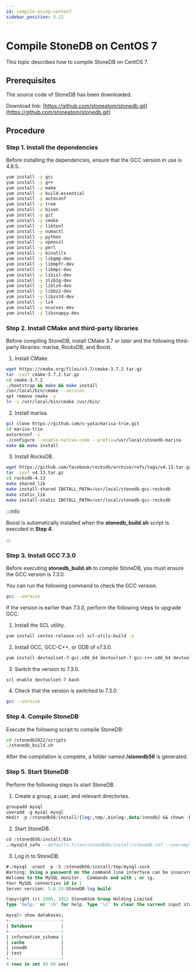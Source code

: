 ```yaml
---
id: compile-using-centos7
sidebar_position: 5.12
---
```


# Compile StoneDB on CentOS 7

This topic describes how to compile StoneDB on CentOS 7.
## Prerequisites
The source code of StoneDB has been downloaded.

Download link: [https://github.com/stoneatom/stonedb.git](https://github.com/stoneatom/stonedb.git)
## Procedure
### Step 1. Install the dependencies
Before installing the dependencies, ensure that the GCC version in use is 4.8.5.
```bash
yum install -y gcc
yum install -y g++
yum install -y make
yum install -y build-essential
yum install -y autoconf
yum install -y tree
yum install -y bison
yum install -y git
yum install -y cmake
yum install -y libtool
yum install -y numactl
yum install -y python
yum install -y openssl
yum install -y perl
yum install -y binutils
yum install -y libgmp-dev
yum install -y libmpfr-dev
yum install -y libmpc-dev
yum install -y libisl-dev
yum install -y zlib1g-dev
yum install -y liblz4-dev
yum install -y libbz2-dev
yum install -y libzstd-dev
yum install -y lz4
yum install -y ncurses-dev
yum install -y libsnappy-dev
```
### Step 2. Install CMake and third-party libraries
Before compiling StoneDB, install CMake 3.7 or later and the following third-party libraries: marisa, RocksDB, and Boost.

1. Install CMake.
```bash
wget https://cmake.org/files/v3.7/cmake-3.7.2.tar.gz
tar -zxvf cmake-3.7.2.tar.gz
cd cmake-3.7.2
./bootstrap && make && make install
/usr/local/bin/cmake --version
apt remove cmake -y
ln -s /usr/local/bin/cmake /usr/bin/
```

2. Install marisa.
```bash
git clone https://github.com/s-yata/marisa-trie.git
cd marisa-trie
autoreconf -i
./configure --enable-native-code --prefix=/usr/local/stonedb-marisa
make && make install 
```

3. Install RocksDB.
```bash
wget https://github.com/facebook/rocksdb/archive/refs/tags/v4.13.tar.gz
tar -zxvf v4.13.tar.gz
cd rocksdb-4.13
make shared_lib
make install-shared INSTALL_PATH=/usr/local/stonedb-gcc-rocksdb
make static_lib
make install-static INSTALL_PATH=/usr/local/stonedb-gcc-rocksdb
```
:::info

Boost is automatically installed when the **stonedb_build.sh** script is executed in **Step 4**. 

:::

### Step 3. Install GCC 7.3.0
Before executing **stonedb_build.sh** to compile StoneDB, you must ensure the GCC version is 7.3.0.

You can run the following command to check the GCC version.

```bash
gcc --version
```

If the version is earlier than 7.3.0, perform the following steps to upgrade GCC.

1. Install the SCL utility.
```bash
yum install centos-release-scl scl-utils-build -y
```

2. Install GCC, GCC-C++, or GDB of v7.3.0.
```bash
yum install devtoolset-7-gcc.x86_64 devtoolset-7-gcc-c++.x86_64 devtoolset-7-gcc-gdb-plugin.x86_64 -y
```

3. Switch the version to 7.3.0.
```bash
scl enable devtoolset-7 bash
```

4. Check that the version is switched to 7.3.0.
```bash
gcc --version
```
### Step 4. Compile StoneDB
Execute the following script to compile StoneDB:
```bash
cd /stonedb2022/scripts
./stonedb_build.sh
```
After the compilation is complete, a folder named **/stonedb56** is generated.

### Step 5. Start StoneDB
Perform the following steps to start StoneDB.

1. Create a group, a user, and relevant directories.
```sql
groupadd mysql
useradd -g mysql mysql
mkdir -p /stonedb56/install/{log/,tmp/,binlog/,data/innodb} && chown -R mysql:mysql /stonedb56
```

2. Start StoneDB.
```sql
cd /stonedb56/install/bin
./mysqld_safe --defaults-file=/stonedb56/install/stonedb.cnf --user=mysql &
```

3. Log in to StoneDB.
```sql
#./mysql -uroot -p -S /stonedb56/install/tmp/mysql.sock
Warning: Using a password on the command line interface can be insecure.
Welcome to the MySQL monitor.  Commands end with ; or \g.
Your MySQL connection id is 1
Server version: 5.6.24-StoneDB-log build-

Copyright (c) 2000, 2022 StoneAtom Group Holding Limited
Type 'help;' or '\h' for help. Type '\c' to clear the current input statement.

mysql> show databases;
+--------------------+
| Database           |
+--------------------+
| information_schema |
| cache              |
| innodb             |
| test               |
+--------------------+
4 rows in set (0.08 sec)
```
